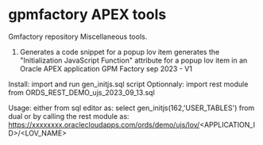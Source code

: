 # gpmfactory APEX tools
Gmfactory repository
Miscellaneous tools.

1. Generates a code snippet for a popup lov item
 generates the "Initialization JavaScript Function" attribute
 for a popup lov item in an Oracle APEX application
 GPM Factory sep 2023 - V1

Install:
import and run  gen_initjs.sql script
Optionnaly: import rest module from ORDS_REST_DEMO_ujs_2023_09_13.sql

Usage:
either from sql editor as:
  select gen_initjs(162,'USER_TABLES') from dual
or by calling the rest module as:
  https://xxxxxxxx.oraclecloudapps.com/ords/demo/ujs/lov/<APPLICATION_ID>/<LOV_NAME>
